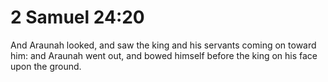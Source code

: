 # 2 Samuel 24:20

And Araunah looked, and saw the king and his servants coming on toward him: and Araunah went out, and bowed himself before the king on his face upon the ground.